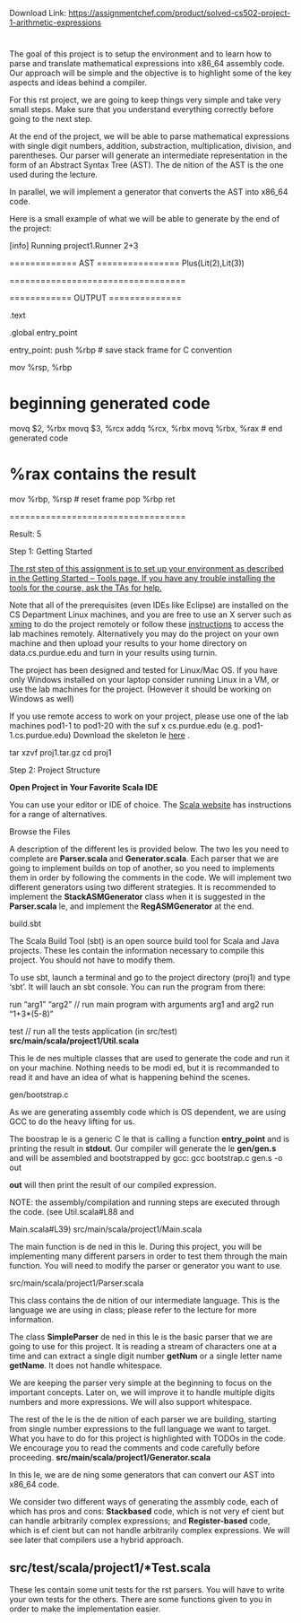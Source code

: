 Download Link: https://assignmentchef.com/product/solved-cs502-project-1-arithmetic-expressions
<br>
<h1></h1>

The goal of this project is to setup the environment and to learn how to parse and translate mathematical expressions into x86_64 assembly code. Our approach will be simple and the objective is to highlight some of the key aspects and ideas behind a compiler.

For this rst project, we are going to keep things very simple and take very small steps. Make sure that you understand everything correctly before going to the next step.

At the end of the project, we will be able to parse mathematical expressions with single digit numbers, addition, substraction, multiplication, division, and parentheses. Our parser will generate an intermediate representation in the form of an Abstract Syntax Tree (AST). The de nition of the AST is the one used during the lecture.

In parallel, we will implement a generator that converts the AST into x86_64 code.

Here is a small example of what we will be able to generate by the end of the project:

[info] Running project1.Runner 2+3

============= AST ================   Plus(Lit(2),Lit(3))

==================================

============ OUTPUT ==============

.text

.global entry_point

entry_point:   push %rbp # save stack frame for C convention

mov %rsp, %rbp




# beginning generated code

movq $2, %rbx   movq $3, %rcx   addq %rcx, %rbx   movq %rbx, %rax   # end generated code

# %rax contains the result




mov %rbp, %rsp  # reset frame   pop %rbp   ret

==================================

Result: 5

Step 1: Getting Started

<a href="https://tiarkrompf.github.io/cs502/getting_started.html">The rst step of this assignment is to set up your environment as described in the </a><a href="https://tiarkrompf.github.io/cs502/getting_started.html">Getting Started – Tools page</a><a href="https://tiarkrompf.github.io/cs502/getting_started.html">. If you have any trouble installing the tools for the course, ask the TAs for help.</a>

Note that all of the prerequisites (even IDEs like Eclipse) are installed on the CS Department Linux machines, and you are free to use an X server such as <a href="https://sourceforge.net/projects/xming/">xming</a> to do the project remotely or follow these <a href="https://www.cs.purdue.edu/resources/facilities/remote-access.html#RShell">instructions</a> to access the lab machines remotely. Alternatively you may do the project on your own machine and then upload your results to your home directory on data.cs.purdue.edu and turn in your results using turnin.

The project has been designed and tested for Linux/Mac OS. If you have only Windows installed on your laptop consider running Linux in a VM, or use the lab machines for the project. (However it should be working on Windows as well)

If you use remote access to work on your project, please use one of the lab machines pod1-1 to pod1-20 with the suf x cs.purdue.edu (e.g. pod1-1.cs.purdue.edu) Download the skeleton le <a href="https://www.cs.purdue.edu/homes/wang603/cs502/proj1.tar.gz">here</a> .

tar xzvf proj1.tar.gz cd proj1

Step 2: Project Structure

<strong>Open Project in Your Favorite Scala IDE</strong>

You can use your editor or IDE of choice. The <a href="https://www.scala-lang.org/">Scala website</a> has instructions for a range of alternatives.

Browse the Files

A description of the different les is provided below. The two les you need to complete are <strong>Parser.scala </strong>and <strong>Generator.scala</strong>. Each parser that we are going to implement builds on top of another, so you need to implements them in order by following the comments in the code. We will implement two different generators using two different strategies. It is recommended to implement the <strong>StackASMGenerator</strong> class when it is suggested in the <strong>Parser.scala</strong> le, and implement the <strong>RegASMGenerator</strong> at the end.

build.sbt

The Scala Build Tool (sbt) is an open source build tool for Scala and Java projects. These les contain the information necessary to compile this project. You should not have to modify them.

To use sbt, launch a terminal and go to the project directory (proj1) and type ‘sbt’. It will lauch an sbt console. You can run the program from there:

run “arg1” “arg2” // run main program with arguments arg1 and arg2     run “1+3*(5-8)”

test              // run all the tests application (in src/test) <strong>src/main/scala/project1/Util.scala</strong>

This le de nes multiple classes that are used to generate the code and run it on your machine. Nothing needs to be modi ed, but it is recommanded to read it and have an idea of what is happening behind the scenes.

gen/bootstrap.c

As we are generating assembly code which is OS dependent, we are using GCC to do the heavy lifting for us.

The boostrap le is a generic C le that is calling a function <strong>entry_point</strong> and is printing the result in <strong>stdout</strong>. Our compiler will generate the le <strong>gen/gen.s</strong> and will be assembled and bootstrapped by gcc: gcc bootstrap.c gen.s -o out

<strong>out</strong> will then print the result of our compiled expression.

NOTE: the assembly/compilation and running steps are executed through the code. (see Util.scala#L88 and

Main.scala#L39) src/main/scala/project1/Main.scala

The main function is de ned in this le. During this project, you will be implementing many different parsers in order to test them through the main function. You will need to modify the parser or generator you want to use.

src/main/scala/project1/Parser.scala

This class contains the de nition of our intermediate language. This is the language we are using in class; please refer to the lecture for more information.

The class <strong>SimpleParser</strong> de ned in this le is the basic parser that we are going to use for this project. It is reading a stream of characters one at a time and can extract a single digit number <strong>getNum</strong> or a single letter name <strong>getName</strong>. It does not handle whitespace.

We are keeping the parser very simple at the beginning to focus on the important concepts. Later on, we will improve it to handle multiple digits numbers and more expressions. We will also support whitespace.

The rest of the le is the de nition of each parser we are building, starting from single number expressions to the full language we want to target. What you have to do for this project is highlighted with TODOs in the code. We encourage you to read the comments and code carefully before proceeding. <strong>src/main/scala/project1/Generator.scala</strong>

In this le, we are de ning some generators that can convert our AST into x86_64 code.

We consider two different ways of generating the assmbly code, each of which has pros and cons: <strong>Stackbased</strong> code, which is not very ef cient but can handle arbitrarily complex expressions; and <strong>Register-based </strong>code, which is ef cient but can not handle arbitrarily complex expressions. We will see later that compilers use a hybrid approach.

<h2>src/test/scala/project1/*Test.scala</h2>

These les contain some unit tests for the rst parsers. You will have to write your own tests for the others. There are some functions given to you in order to make the implementation easier.


